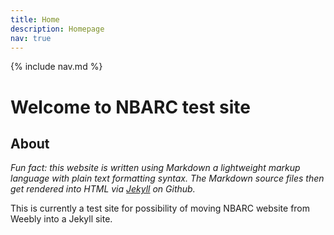 ```yaml
---
title: Home
description: Homepage
nav: true
---
```


{% include nav.md %}

# Welcome to NBARC test site

## About

_Fun fact: this website is written using Markdown a lightweight markup language with plain text formatting syntax. The Markdown source files then get rendered into HTML via [Jekyll](https://github.com/jekyll/jekyll) on Github._

This is currently a test site for possibility of moving NBARC website from Weebly into a Jekyll site.
